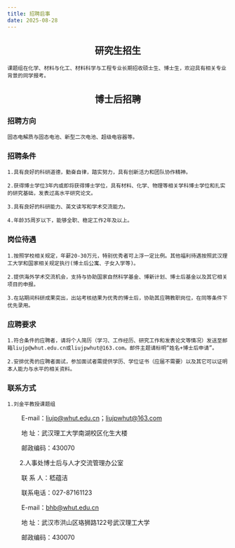 ```yaml
---
title: 招聘启事
date: 2025-08-28
---
```



## <center>研究生招生

    课题组在化学、材料与化工、材料科学与工程专业长期招收硕士生、博士生，欢迎具有相关专业背景的同学报考。

## <center>博士后招聘

### 招聘方向

    固态电解质与固态电池、新型二次电池、超级电容器等。

### 招聘条件

    1.具有良好的科研道德，勤奋自律，踏实努力，具有创新活力和团队协作精神。
    
    2.获得博士学位3年内或即将获得博士学位，具有材料、化学、物理等相关学科博士学位和扎实的研究基础，发表过高水平研究论文。
    
    3.具有良好的科研能力、英文读写和学术交流能力。
    
    4.年龄35周岁以下，能够全职、稳定工作2年及以上。

### 岗位待遇

    1.按照学校相关规定，年薪20-30万元，特别优秀者可上浮一定比例。其他福利待遇按照武汉理工大学和国家相关规定执行(博士后公寓、子女入学等)。
    
    2.提供海外学术交流机会，支持与协助国家自然科学基金、博新计划、博士后基金以及其它相关项目的申报。
    
    3.在站期间科研成果突出，出站考核结果为优秀的博士后，协助其应聘教职岗位，在同等条件下优先录用。

### 应聘要求

    1.符合条件的应聘者，请将个人简历（学习、工作经历、研究工作和发表论文等情况）发送至邮箱liujp@whut.edu.cn或liujpwhut@163.com。邮件主题请标明“姓名+博士后申请”。
    
    2.安排优秀的应聘者面试，参加面试者需提供学历、学位证书（应届不需要）以及其它可以证明本人能力与水平的相关资料。

### 联系方式

    1.刘金平教授课题组

　　   E-mail：liujp@whut.edu.cn；liujpwhut@163.com

　　   地  址：武汉理工大学南湖校区化生大楼

　　   邮政编码：430070

　　2.人事处博士后与人才交流管理办公室

　　   联 系 人：嵇蕴洁

　　   联系电话：027-87161123

　　   E-mail：bhb@whut.edu.cn

　　   地  址：武汉市洪山区珞狮路122号武汉理工大学

　　   邮政编码：430070
